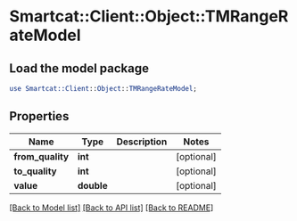 # Smartcat::Client::Object::TMRangeRateModel

## Load the model package
```perl
use Smartcat::Client::Object::TMRangeRateModel;
```

## Properties
Name | Type | Description | Notes
------------ | ------------- | ------------- | -------------
**from_quality** | **int** |  | [optional] 
**to_quality** | **int** |  | [optional] 
**value** | **double** |  | [optional] 

[[Back to Model list]](../README.md#documentation-for-models) [[Back to API list]](../README.md#documentation-for-api-endpoints) [[Back to README]](../README.md)



